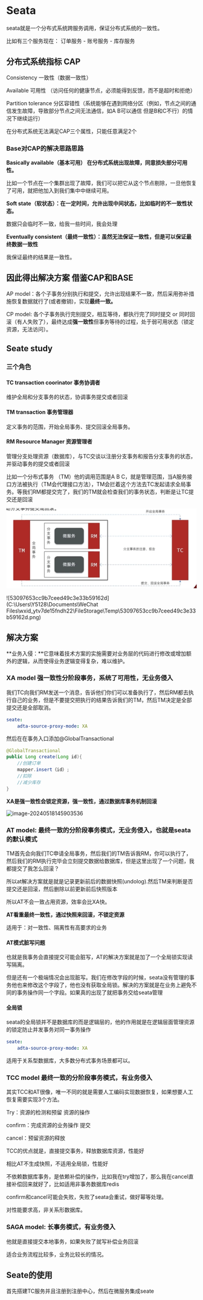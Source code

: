 # Seata

seata就是一个分布式系统跨服务调用，保证分布式系统的一致性。

比如有三个服务现在： 订单服务 - 账号服务 - 库存服务

## 分布式系统指标 CAP

Consistency 一致性（数据一致性）

Available 可用性 （访问任何的健康节点，必须能得到反馈，而不是超时和拒绝）

Partition tolerance 分区容错性（系统能够在遇到网络分区（例如，节点之间的通信发生故障，导致部分节点之间无法通信，如A B可以通信 但是B和C不行）的情况下继续运行）

在分布式系统无法满足CAP三个属性，只能任意满足2个

### Base对CAP的解决思路思路

**Basically available（基本可用） 在分布式系统出现故障，同意损失部分可用性。**

比如一个节点在一个集群出现了故障，我们可以把它从这个节点剔除，一旦他恢复了可用，就把他加入到我们集中中继续可用。

**Soft state（软状态）：在一定时间，允许出现中间状态，比如临时的不一致性状态。**

数据只会临时不一致，给我一些时间，我会处理

**Eventually consistent（最终一致性）：虽然无法保证一致性，但是可以保证最终数据一致性**

我保证最终的结果是一致性。

##  因此得出解决方案 借鉴CAP和BASE

AP model：各个子事务分别执行和提交，允许出现结果不一致，然后采用弥补措施恢复数据就行了(或者撤销)，实现**最终一致。**

CP model:   各个子事务执行完别提交，相互等待，都执行完了同时提交 or 同时回滚（有人失败了），最终达成**强一致性**但事务等待的过程，处于弱可用状态（锁定资源，无法访问）。

## Seate study

### 三个角色

#### TC transaction coorinator 事务协调者

维护全局和分支事务的状态，协调事务提交或者回滚

#### TM transaction 事务管理器

定义事务的范围，开始全局事务、提交回滚全局事务。

#### RM Resource Manager 资源管理者

管理分支处理资源（数据库），与TC交谈以注册分支事务和报告分支事务的状态，并驱动事务的提交或者回滚

比如一个分布式事务 （TM）他的调用范围是A B C，就是管理范围，当A服务接口方法被执行（TM会代理接口方法），TM会拦着这个方法去TC发起请求全局事务。等我们RM都提交完了，我们的TM就会检查我们的事务状态，判断是让TC提交还是回滚

![](https://github.com/DaZuiZui/DazuiNotes/blob/main/53097653cc9b7ceed49c3e33b59162d.png)

![53097653cc9b7ceed49c3e33b59162d](C:\Users\Y5128\Documents\WeChat Files\wxid_ytv7de15fndh22\FileStorage\Temp\53097653cc9b7ceed49c3e33b59162d.png)

## 解决方案

**业务入侵：**它意味着技术方案的实施需要对业务层的代码进行修改或增加额外的逻辑，从而使得业务逻辑变得复杂，难以维护。

### XA model 强一致性分阶段事务，系统了可用性，无业务侵入

我们TC向我们RM发送一个消息，告诉他们你们可以准备执行了，然后RM都去执行自己的业务，但是不要提交把执行的结果告诉我们的TM，然后TM决定是全部提交还是全部取消。

~~~yml
seate:
	adta-source-proxy-mode: XA
~~~

然后在在事务入口添加@GlobalTransactional

~~~java
@GlobalTransactional
public Long create(Long id){
    //创建订单
    mapper.insert（id）;
	//扣除
    //减少库存
}
~~~

**XA是强一致性会锁定资源，强一致性，通过数据库事务机制回滚**

![image-20240518145903536](C:\Users\Y5128\AppData\Roaming\Typora\typora-user-images\image-20240518145903536.png)

###  

### AT model: 最终一致的分阶段事务模式，无业务侵入，也就是seata的默认模式

TM首先会向我们TC申请全局事务，然后我们的TM告诉我RM，你可以执行了， 然后我们的RM执行完毕会立刻提交数据给数据库，但是这里出现了一个问题，我都提交了我怎么回滚？

所以at解决方案就是就是记录更新前后的数据快照(undolog).然后TM来判断是否提交还是回滚，然后删除以前更新前后快照版本

所以AT不会一致占用资源，效率会比XA快。

**AT看重最终一致性，通过快照来回滚，不锁定资源**

适用于：对一致性、隔离性有高要求的业务

#### AT模式脏写问题

也就是我事务会直接提交可能会脏写，AT的解决方案就是加了一个全局锁实现读写隔离。

但是还有一个极端情况会出现脏写。我们在修改字段的时候，seata没有管理的事务他也来修改这个字段了，他也没有获取全局锁。解决的方案就是在业务上避免不同的事务操作同一个字段。如果真的出现了就把事务交给seata管理

#### 全局锁

seata的全局锁并不是数据库的而是逻辑层的，他的作用就是在逻辑层面管理资源的锁定防止并发事务对同一事务操作

~~~yml
seate:
	adta-source-proxy-mode: XA
~~~

 适用于关系型数据库，大多数分布式事务场景都可以。

### TCC model 最终一致的分阶段事务模式，有业务侵入

其实TCC和AT很像，唯一不同的就是需要人工编码实现数据恢复，如果想要人工恢复需要实现3个方法。

Try：资源的检测和预留 资源的操作

confirm：完成资源的业务操作 提交

cancel：预留资源的释放

 

TCC的优点就是，直接提交事务，释放数据库资源，性能好

相比AT不生成快照，不适用全局锁，性能好

不依赖数据库事务，是依赖补偿的操作，比如我在try增加了，那么我在cancel直接补偿回来就好了，比如适用非事务数据库redis

confirm和cancel可能会失败，失败了seata会重试，做好幂等处理。

对性能要求高，非关系形数据库。

### SAGA model: 长事务模式，有业务侵入

他就是直接提交本地事务，如果失败了就写补偿业务回滚

 适合业务流程比较多，业务比较长的情况。

## Seate的使用

首先搭建TC服务并且注册到注册中心，然后在微服务集成seate